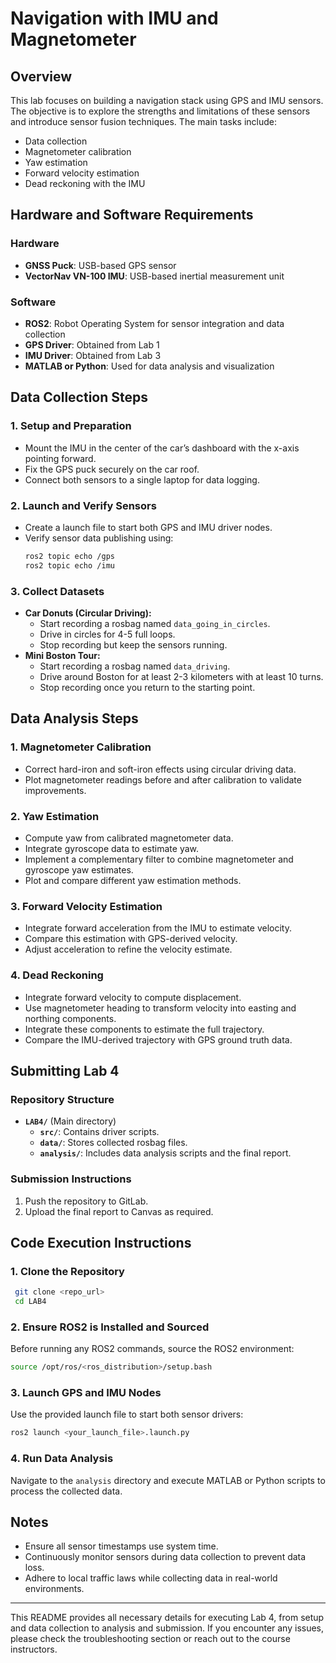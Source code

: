 #  Navigation with IMU and Magnetometer

## Overview
This lab focuses on building a navigation stack using GPS and IMU sensors. The objective is to explore the strengths and limitations of these sensors and introduce sensor fusion techniques. The main tasks include:
- Data collection
- Magnetometer calibration
- Yaw estimation
- Forward velocity estimation
- Dead reckoning with the IMU

## Hardware and Software Requirements

### Hardware
- **GNSS Puck**: USB-based GPS sensor
- **VectorNav VN-100 IMU**: USB-based inertial measurement unit

### Software
- **ROS2**: Robot Operating System for sensor integration and data collection
- **GPS Driver**: Obtained from Lab 1
- **IMU Driver**: Obtained from Lab 3
- **MATLAB or Python**: Used for data analysis and visualization

## Data Collection Steps

### 1. Setup and Preparation
- Mount the IMU in the center of the car’s dashboard with the x-axis pointing forward.
- Fix the GPS puck securely on the car roof.
- Connect both sensors to a single laptop for data logging.

### 2. Launch and Verify Sensors
- Create a launch file to start both GPS and IMU driver nodes.
- Verify sensor data publishing using:
  ```bash
  ros2 topic echo /gps
  ros2 topic echo /imu
  ```

### 3. Collect Datasets
- **Car Donuts (Circular Driving):**
  - Start recording a rosbag named `data_going_in_circles`.
  - Drive in circles for 4-5 full loops.
  - Stop recording but keep the sensors running.
- **Mini Boston Tour:**
  - Start recording a rosbag named `data_driving`.
  - Drive around Boston for at least 2-3 kilometers with at least 10 turns.
  - Stop recording once you return to the starting point.

## Data Analysis Steps

### 1. Magnetometer Calibration
- Correct hard-iron and soft-iron effects using circular driving data.
- Plot magnetometer readings before and after calibration to validate improvements.

### 2. Yaw Estimation
- Compute yaw from calibrated magnetometer data.
- Integrate gyroscope data to estimate yaw.
- Implement a complementary filter to combine magnetometer and gyroscope yaw estimates.
- Plot and compare different yaw estimation methods.

### 3. Forward Velocity Estimation
- Integrate forward acceleration from the IMU to estimate velocity.
- Compare this estimation with GPS-derived velocity.
- Adjust acceleration to refine the velocity estimate.

### 4. Dead Reckoning
- Integrate forward velocity to compute displacement.
- Use magnetometer heading to transform velocity into easting and northing components.
- Integrate these components to estimate the full trajectory.
- Compare the IMU-derived trajectory with GPS ground truth data.

## Submitting Lab 4

### Repository Structure
- **`LAB4/`** (Main directory)
  - **`src/`**: Contains driver scripts.
  - **`data/`**: Stores collected rosbag files.
  - **`analysis/`**: Includes data analysis scripts and the final report.

### Submission Instructions
1. Push the repository to GitLab.
2. Upload the final report to Canvas as required.

## Code Execution Instructions

### 1. Clone the Repository
```bash
 git clone <repo_url>
 cd LAB4
```

### 2. Ensure ROS2 is Installed and Sourced
Before running any ROS2 commands, source the ROS2 environment:
```bash
source /opt/ros/<ros_distribution>/setup.bash
```

### 3. Launch GPS and IMU Nodes
Use the provided launch file to start both sensor drivers:
```bash
ros2 launch <your_launch_file>.launch.py
```

### 4. Run Data Analysis
Navigate to the `analysis` directory and execute MATLAB or Python scripts to process the collected data.

## Notes
- Ensure all sensor timestamps use system time.
- Continuously monitor sensors during data collection to prevent data loss.
- Adhere to local traffic laws while collecting data in real-world environments.

---

This README provides all necessary details for executing Lab 4, from setup and data collection to analysis and submission. If you encounter any issues, please check the troubleshooting section or reach out to the course instructors.
